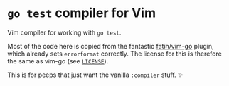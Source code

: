 # `go test` compiler for Vim

Vim compiler for working with `go test`.

Most of the code here is copied from the fantastic
[fatih/vim-go](https://github.com/fatih/vim-go) plugin, which already sets
`errorformat` correctly. The license for this is therefore the same as vim-go
(see [`LICENSE`](./LICENSE)).

This is for peeps that just want the vanilla `:compiler` stuff. ✨
